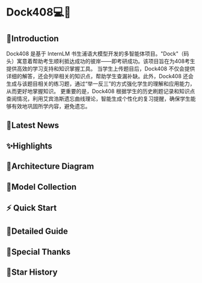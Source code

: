 # Dock408💻🤖

## 💬Introduction

Dock408 是基于 InternLM 书生浦语大模型开发的多智能体项目。"Dock"（码头）寓意着帮助考生顺利抵达成功的彼岸——即考研成功。该项目旨在为408考生提供高效的学习支持和知识掌握工具。 当学生上传题目后，Dock408 不仅会提供详细的解答，还会列举相关的知识点，帮助学生查漏补缺。此外，Dock408 还会生成与该题目相关的练习题，通过“举一反三”的方式强化学生的理解和应用能力，从而更好地掌握知识。 更重要的是，Dock408 根据学生的历史刷题记录和知识点查阅情况，利用艾宾浩斯遗忘曲线理论，智能生成个性化的复习提醒，确保学生能够有效地巩固所学内容，避免遗忘。

## 🎉Latest News

## ✨Highlights

## 🤖Architecture Diagram

## 📂Model Collection

## ⚡ Quick Start

## 📖Detailed Guide

## 🙏Special Thanks

## 🌟Star History

